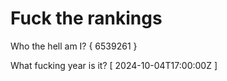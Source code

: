 # Fuck the rankings

Who the hell am I?
{ 6539261 }

What fucking year is it?
[ 2024-10-04T17:00:00Z ]
